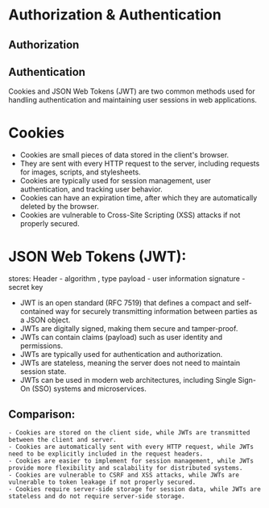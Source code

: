 # Authorization & Authentication

## Authorization

## Authentication

Cookies and JSON Web Tokens (JWT) are two common methods used for handling authentication and maintaining user sessions in web applications.

# Cookies

- Cookies are small pieces of data stored in the client's browser.
- They are sent with every HTTP request to the server, including requests for images, scripts, and stylesheets.
- Cookies are typically used for session management, user authentication, and tracking user behavior.
- Cookies can have an expiration time, after which they are automatically deleted by the browser.
- Cookies are vulnerable to Cross-Site Scripting (XSS) attacks if not properly secured.

# JSON Web Tokens (JWT):

stores:
Header - algorithm , type
payload - user information
signature - secret key

- JWT is an open standard (RFC 7519) that defines a compact and self-contained way for securely transmitting information between parties as a JSON object.
- JWTs are digitally signed, making them secure and tamper-proof.
- JWTs can contain claims (payload) such as user identity and permissions.
- JWTs are typically used for authentication and authorization.
- JWTs are stateless, meaning the server does not need to maintain session state.
- JWTs can be used in modern web architectures, including Single Sign-On (SSO) systems and microservices.

## Comparison:

> >

    - Cookies are stored on the client side, while JWTs are transmitted      between the client and server.
    - Cookies are automatically sent with every HTTP request, while JWTs need to be explicitly included in the request headers.
    - Cookies are easier to implement for session management, while JWTs provide more flexibility and scalability for distributed systems.
    - Cookies are vulnerable to CSRF and XSS attacks, while JWTs are vulnerable to token leakage if not properly secured.
    - Cookies require server-side storage for session data, while JWTs are stateless and do not require server-side storage.
